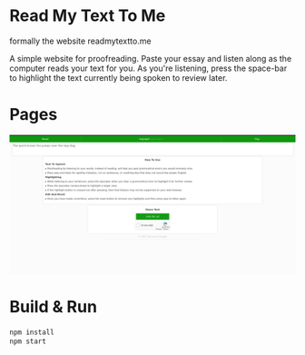 # Read My Text To Me
formally the website readmytextto.me

A simple website for proofreading. Paste your essay and listen along as the computer reads your text for you. As you're listening, press the space-bar to highlight the text currently being spoken to review later.

# Pages
![page](images/page.jpg)

# Build & Run
```
npm install
npm start
```
